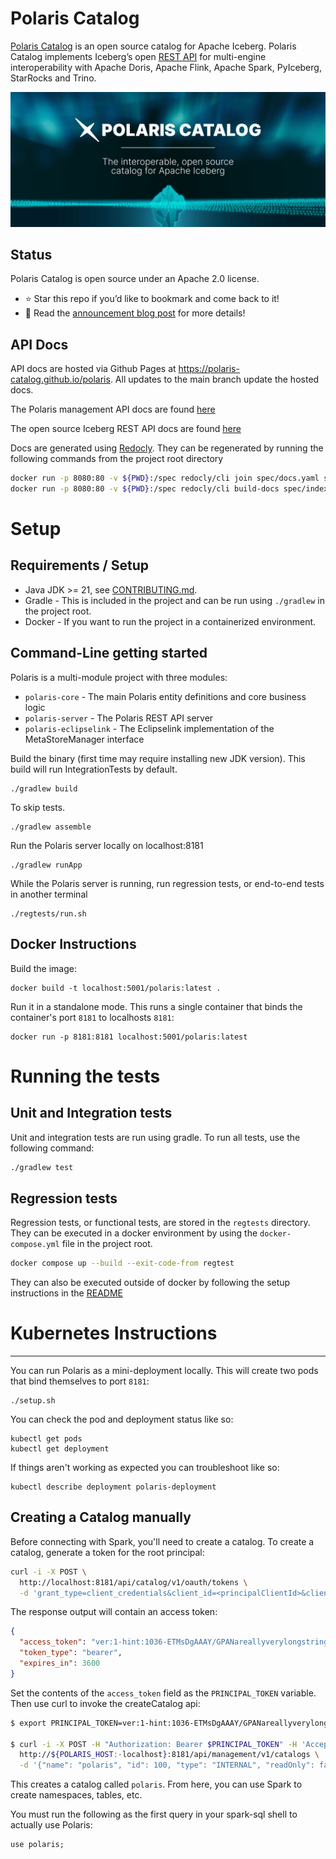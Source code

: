 <!--

 Copyright (c) 2024 Snowflake Computing Inc.
 
 Licensed under the Apache License, Version 2.0 (the "License");
 you may not use this file except in compliance with the License.
 You may obtain a copy of the License at
 
      http://www.apache.org/licenses/LICENSE-2.0
 
 Unless required by applicable law or agreed to in writing, software
 distributed under the License is distributed on an "AS IS" BASIS,
 WITHOUT WARRANTIES OR CONDITIONS OF ANY KIND, either express or implied.
 See the License for the specific language governing permissions and
 limitations under the License.

-->

# Polaris Catalog

<a href="https://www.snowflake.com/blog/polaris-catalog-open-source/" target="_blank">Polaris Catalog</a> is an open source catalog for Apache Iceberg. Polaris Catalog implements Iceberg’s open <a href="https://github.com/apache/iceberg/blob/main/open-api/rest-catalog-open-api.yaml" target="_blank">REST API</a> for multi-engine interoperability with Apache Doris, Apache Flink, Apache Spark, PyIceberg, StarRocks and Trino. 

![Polaris Catalog Header](docs/img/logos/Polaris-Catalog-BLOG-symmetrical-subhead.png)

## Status

Polaris Catalog is open source under an Apache 2.0 license.

- ⭐ Star this repo if you’d like to bookmark and come back to it! 
- 📖 Read the <a href="https://www.snowflake.com/blog/polaris-catalog-open-source/" target="_blank">announcement blog post<a/> for more details!

## API Docs

API docs are hosted via Github Pages at https://polaris-catalog.github.io/polaris. All updates to the main branch
update the hosted docs.

The Polaris management API docs are found [here](https://polaris-catalog.github.io/polaris/index.html#tag/polaris-management-service_other)

The open source Iceberg REST API docs are found [here](https://polaris-catalog.github.io/polaris/index.html#tag/Configuration-API)

Docs are generated using [Redocly](https://redocly.com/docs/cli/installation). They can be regenerated by running the following commands
from the project root directory

```bash
docker run -p 8080:80 -v ${PWD}:/spec redocly/cli join spec/docs.yaml spec/polaris-management-service.yml spec/rest-catalog-open-api.yaml -o spec/index.yaml --prefix-components-with-info-prop title
docker run -p 8080:80 -v ${PWD}:/spec redocly/cli build-docs spec/index.yaml --output=docs/index.html --config=spec/redocly.yaml
```

# Setup

## Requirements / Setup

- Java JDK >= 21, see [CONTRIBUTING.md](./CONTRIBUTING.md#java-version-requirements). 
- Gradle - This is included in the project and can be run using `./gradlew` in the project root.
- Docker - If you want to run the project in a containerized environment.

Command-Line getting started
-------------------
Polaris is a multi-module project with three modules:

- `polaris-core` - The main Polaris entity definitions and core business logic
- `polaris-server` - The Polaris REST API server
- `polaris-eclipselink` - The Eclipselink implementation of the MetaStoreManager interface

Build the binary (first time may require installing new JDK version). This build will run IntegrationTests by default.

```
./gradlew build
```

To skip tests.

```
./gradlew assemble
```

Run the Polaris server locally on localhost:8181

```
./gradlew runApp
```

While the Polaris server is running, run regression tests, or end-to-end tests in another terminal

```
./regtests/run.sh
```

Docker Instructions
-------------------

Build the image:

```
docker build -t localhost:5001/polaris:latest .
```

Run it in a standalone mode. This runs a single container that binds the container's port `8181` to localhosts `8181`:

```
docker run -p 8181:8181 localhost:5001/polaris:latest
```

# Running the tests

## Unit and Integration tests

Unit and integration tests are run using gradle. To run all tests, use the following command:

```bash
./gradlew test
```

## Regression tests

Regression tests, or functional tests, are stored in the `regtests` directory. They can be executed in a docker
environment by using the `docker-compose.yml` file in the project root.

```bash
docker compose up --build --exit-code-from regtest
```

They can also be executed outside of docker by following the setup instructions in
the [README](regtests/README.md)

# Kubernetes Instructions
-----------------------

You can run Polaris as a mini-deployment locally. This will create two pods that bind themselves to port `8181`:

```
./setup.sh
```

You can check the pod and deployment status like so:

```
kubectl get pods
kubectl get deployment
```

If things aren't working as expected you can troubleshoot like so:

```
kubectl describe deployment polaris-deployment
```

## Creating a Catalog manually

Before connecting with Spark, you'll need to create a catalog. To create a catalog, generate a token for the root
principal:

```bash
curl -i -X POST \
  http://localhost:8181/api/catalog/v1/oauth/tokens \
  -d 'grant_type=client_credentials&client_id=<principalClientId>&client_secret=<mainSecret>&scope=PRINCIPAL_ROLE:ALL'
```

The response output will contain an access token:

```json
{
  "access_token": "ver:1-hint:1036-ETMsDgAAAY/GPANareallyverylongstringthatissecret",
  "token_type": "bearer",
  "expires_in": 3600
}
```

Set the contents of the `access_token` field as the `PRINCIPAL_TOKEN` variable. Then use curl to invoke the
createCatalog
api:

```bash
$ export PRINCIPAL_TOKEN=ver:1-hint:1036-ETMsDgAAAY/GPANareallyverylongstringthatissecret

$ curl -i -X POST -H "Authorization: Bearer $PRINCIPAL_TOKEN" -H 'Accept: application/json' -H 'Content-Type: application/json' \
  http://${POLARIS_HOST:-localhost}:8181/api/management/v1/catalogs \
  -d '{"name": "polaris", "id": 100, "type": "INTERNAL", "readOnly": false, "storageConfigInfo": {"storageType": "FILE"}, "properties": {"default-base-location": "file:///tmp/polaris"}}'
```

This creates a catalog called `polaris`. From here, you can use Spark to create namespaces, tables, etc.

You must run the following as the first query in your spark-sql shell to actually use Polaris:

```
use polaris;
```
